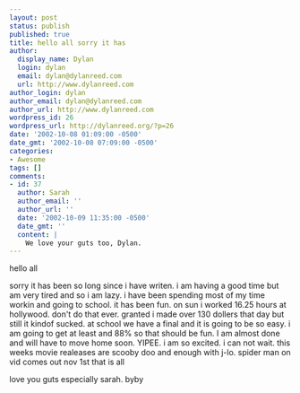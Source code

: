 ```yaml
---
layout: post
status: publish
published: true
title: hello all sorry it has
author:
  display_name: Dylan
  login: dylan
  email: dylan@dylanreed.com
  url: http://www.dylanreed.com
author_login: dylan
author_email: dylan@dylanreed.com
author_url: http://www.dylanreed.com
wordpress_id: 26
wordpress_url: http://dylanreed.org/?p=26
date: '2002-10-08 01:09:00 -0500'
date_gmt: '2002-10-08 07:09:00 -0500'
categories:
- Awesome
tags: []
comments:
- id: 37
  author: Sarah
  author_email: ''
  author_url: ''
  date: '2002-10-09 11:35:00 -0500'
  date_gmt: ''
  content: |
    We love your guts too, Dylan.
---
```

<p>hello all </p>
<p>sorry it has been so long since i have writen. i am having a good time but am very tired and so i am lazy. i have been spending most of my time workin and going to school. it has been fun. on sun i worked 16.25 hours at hollywood. don't do that ever. granted i made over 130 dollers that day but still it kindof sucked. at school we have a final and it is going to be so easy. i am going to get at least and 88% so that should be fun. I am almost done and will have to move home soon. YIPEE. i am so excited. i can not wait. this weeks movie realeases are scooby doo and enough with j-lo. spider man on vid comes out nov 1st that is all</p>
<p>love you guts especially sarah. byby</p>
